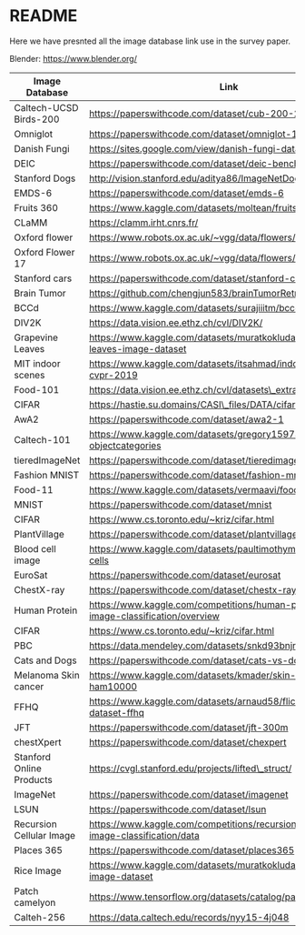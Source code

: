 README
========================
Here we have presnted all the image database link use in the survey paper.

Blender: https://www.blender.org/

|Image Database  |Link  |
|---|---|
|Caltech-UCSD Birds-200|https://paperswithcode.com/dataset/cub-200-2011  |
|Omniglot| https://paperswithcode.com/dataset/omniglot-1  |
|Danish Fungi|  https://sites.google.com/view/danish-fungi-dataset |
|DEIC| https://paperswithcode.com/dataset/deic-benchmark  |
|Stanford Dogs| http://vision.stanford.edu/aditya86/ImageNetDogs/  |
|EMDS-6| https://paperswithcode.com/dataset/emds-6|
|Fruits 360| https://www.kaggle.com/datasets/moltean/fruits|
|CLaMM| https://clamm.irht.cnrs.fr/|
|Oxford flower|https://www.robots.ox.ac.uk/~vgg/data/flowers/102/|
|Oxford Flower 17| https://www.robots.ox.ac.uk/~vgg/data/flowers/17/|
|Stanford cars| https://paperswithcode.com/dataset/stanford-cars|
|Brain Tumor| https://github.com/chengjun583/brainTumorRetrieval|
|BCCd| https://www.kaggle.com/datasets/surajiiitm/bccd-dataset/data|
|DIV2K| https://data.vision.ee.ethz.ch/cvl/DIV2K/|
|Grapevine Leaves| https://www.kaggle.com/datasets/muratkokludataset/grapevine-leaves-image-dataset|
|MIT indoor scenes| https://www.kaggle.com/datasets/itsahmad/indoor-scenes-cvpr-2019|
|Food-101| https://data.vision.ee.ethz.ch/cvl/datasets\_extra/food-101/|
|CIFAR| https://hastie.su.domains/CASI\_files/DATA/cifar-100.html|
|AwA2| https://paperswithcode.com/dataset/awa2-1|
|Caltech-101| https://www.kaggle.com/datasets/gregory159730/101-objectcategories|
|tieredImageNet| https://paperswithcode.com/dataset/tieredimagenet|
|Fashion MNIST| https://paperswithcode.com/dataset/fashion-mnist|
|Food-11| https://www.kaggle.com/datasets/vermaavi/food11|
|MNIST| https://paperswithcode.com/dataset/mnist|
|CIFAR| https://www.cs.toronto.edu/~kriz/cifar.html|
|PlantVillage| https://paperswithcode.com/dataset/plantvillage|
|Blood cell image| https://www.kaggle.com/datasets/paultimothymooney/blood-cells|
 | EuroSat| https://paperswithcode.com/dataset/eurosat| 
|ChestX-ray| https://paperswithcode.com/dataset/chestx-ray14|
|Human Protein|https://www.kaggle.com/competitions/human-protein-atlas-image-classification/overview|
|CIFAR| https://www.cs.toronto.edu/~kriz/cifar.html|
|PBC|https://data.mendeley.com/datasets/snkd93bnjr/1|
|Cats and Dogs| https://paperswithcode.com/dataset/cats-vs-dogs|
|Melanoma Skin cancer| https://www.kaggle.com/datasets/kmader/skin-cancer-mnist-ham10000|
|FFHQ| https://www.kaggle.com/datasets/arnaud58/flickrfaceshq-dataset-ffhq|
|JFT| https://paperswithcode.com/dataset/jft-300m|
|chestXpert| https://paperswithcode.com/dataset/chexpert|
|Stanford Online Products| https://cvgl.stanford.edu/projects/lifted\_struct/|
|ImageNet| https://paperswithcode.com/dataset/imagenet|
|LSUN| https://paperswithcode.com/dataset/lsun|
|Recursion Cellular Image| https://www.kaggle.com/competitions/recursion-cellular-image-classification/data|
|Places 365| https://paperswithcode.com/dataset/places365|
|Rice Image| https://www.kaggle.com/datasets/muratkokludataset/rice-image-dataset|
|Patch camelyon| https://www.tensorflow.org/datasets/catalog/patch\_camelyon |
|Calteh-256| https://data.caltech.edu/records/nyy15-4j048|

